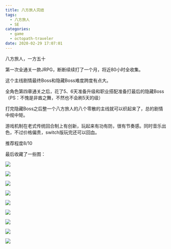 ```yaml
---
title: 八方旅人完结
tags:
  - 八方旅人
  - SE
categories:
  - game
  - octopath-traveler
date: 2020-02-29 17:07:01
---
```



八方旅人，一方五十

第一次全通关一款JRPG，断断续续打了一个月，将近80小时全收集。

这个主线剧情最终Boss和隐藏Boss难度跨度有点大。

全角色第四章通关之后，花了5、6天准备升级和职业搭配准备打最后的隐藏Boss（PS：不愧是非酋之舞，不然也不会刷5天的级）

打完隐藏Boss之后整一个八方旅人的八个零散的主线就可以织起来了，总的剧情中规中矩。

游戏机制在老式传统回合制上有创新，玩起来有功有防，很有节奏感。同时音乐出色，不过价格偏贵，switch版玩完还可以回血。

推荐程度8/10

<!-- more -->

最后收藏了一些图：

![](https://cdn.jsdelivr.net/gh/charstal/images/hexo/octopath-traveler-alfyn.jpg)

![](https://cdn.jsdelivr.net/gh/charstal/images/hexo/octopath-traveler-cyrus.jpg)

![](https://cdn.jsdelivr.net/gh/charstal/images/hexo/octopath-traveler-haannit.jpg)

![](https://cdn.jsdelivr.net/gh/charstal/images/hexo/octopath-traveler-olberic.jpg)

![](https://cdn.jsdelivr.net/gh/charstal/images/hexo/octopath-traveler-ophilia.jpg)

![](https://cdn.jsdelivr.net/gh/charstal/images/hexo/octopath-traveler-primrose.jpg)

![](https://cdn.jsdelivr.net/gh/charstal/images/hexo/octopath-traveler-therion.jpg)

![](https://cdn.jsdelivr.net/gh/charstal/images/hexo/octopath-traveler-tressa.jpg)

![](https://cdn.jsdelivr.net/gh/charstal/images/hexo/octopath-traveler-boss.jpg)